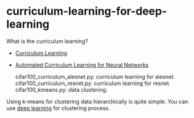 # curriculum-learning-for-deep-learning

What is the curriculum learning?
* [Curriculum Learning](https://ronan.collobert.com/pub/matos/2009_curriculum_icml.pdf)
* [Automated Curriculum Learning for Neural Networks](http://proceedings.mlr.press/v70/graves17a/graves17a.pdf)

	cifar100_curriculum_alexnet.py: curriculum learning for alexnet.
	cifar100_curriculum_resnet.py: curriculum learning for resnet.
	cifar100_kmeans.py: data clustering. 

Using k-means for clustering data hierarchically is quite simple. You can use [deep learning](https://github.com/elieJalbout/Clustering-with-Deep-learning) for clustering process.
